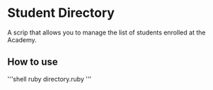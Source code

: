 # Student Directory #


A scrip that allows you to manage the list of students enrolled at the Academy.

## How to use ## 

'''shell
ruby directory.ruby
'''